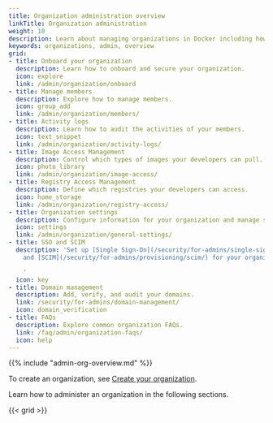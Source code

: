 ```yaml
---
title: Organization administration overview
linkTitle: Organization administration
weight: 10
description: Learn about managing organizations in Docker including how they relate to teams, how to onboard, and more
keywords: organizations, admin, overview
grid:
- title: Onboard your organization
  description: Learn how to onboard and secure your organization.
  icon: explore
  link: /admin/organization/onboard
- title: Manage members
  description: Explore how to manage members.
  icon: group_add
  link: /admin/organization/members/
- title: Activity logs
  description: Learn how to audit the activities of your members.
  icon: text_snippet
  link: /admin/organization/activity-logs/
- title: Image Access Management
  description: Control which types of images your developers can pull.
  icon: photo_library
  link: /admin/organization/image-access/
- title: Registry Access Management
  description: Define which registries your developers can access.
  icon: home_storage
  link: /admin/organization/registry-access/
- title: Organization settings
  description: Configure information for your organization and manage settings.
  icon: settings
  link: /admin/organization/general-settings/
- title: SSO and SCIM
  description: 'Set up [Single Sign-On](/security/for-admins/single-sign-on/)
    and [SCIM](/security/for-admins/provisioning/scim/) for your organization.

    '
  icon: key
- title: Domain management
  description: Add, verify, and audit your domains.
  link: /security/for-admins/domain-management/
  icon: domain_verification
- title: FAQs
  description: Explore common organization FAQs.
  link: /faq/admin/organization-faqs/
  icon: help
---
```


{{% include "admin-org-overview.md" %}}

To create an organization, see [Create your organization](../organization/orgs.md).

Learn how to administer an organization in the following sections.

{{< grid >}}

